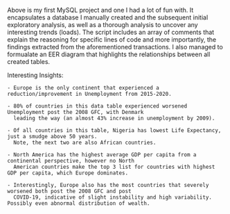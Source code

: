 Above is my first MySQL project and one I had a lot of fun with. It encapsulates a database I manually created and the subsequent initial exploratory 
analysis, as well as a thorough analysis to uncover any interesting trends (loads). The script includes an array of comments that explain the 
reasoning for specific lines of code and more importantly, the findings extracted from the aforementioned transactions. I also managed to formualate 
an EER diagram that highlights the relationships between all created tables. 

Interesting Insights:

    - Europe is the only continent that experienced a reduction/improvement in Unemployment from 2015-2020.

    - 80% of countries in this data table experienced worsened Unemployment post the 2008 GFC, with Denmark 
      leading the way (an almost 43% increase in unemployment by 2009).

    - Of all countries in this table, Nigeria has lowest Life Expectancy, just a smudge above 50 years. 
      Note, the next two are also African countries.

    - North America has the highest average GDP per capita from a continental perspective, however no North 
      American countries make the top 3 list for countries with highest GDP per capita, which Europe dominates. 
      
    - Interestingly, Europe also has the most countries that severely worsened both post the 2008 GFC and post 
      COVID-19, indicative of slight instability and high variability. Possibly even abnormal distribution of wealth.

